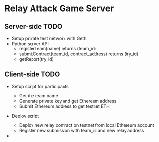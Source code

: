 # Relay Attack Game Server

## Server-side TODO

- Setup private test network with Geth
- Python server API
  - registerTeam(name) returns (team_id)
  - submitContract(team_id, contract_address) returns (try_id)
  - getReport(try_id)


## Client-side TODO

- Setup script for participants
  - Get the team name
  - Generate private key and get Ethereum address
  - Submit Ethereum address to get testnet ETH
- Deploy script
  - Deploy new relay contract on testnet from local Ethereum account
  - Register new submission with team_id and new relay address

-